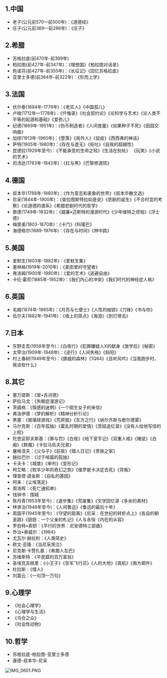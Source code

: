 ## 1.中国
- 老子(公元前570—前500年)：《道德经》
- 庄子(公元前369—前286年)：《庄子》

## 2.希腊
- 苏格拉底(前470年-前399年)
- 柏拉图(前427年-前347年)：《理想国》《柏拉图对话录》
- 色诺芬(前427年-前355年)：《长征记》《回忆苏格拉底》
- 亚里士多德(前384年-前322年)：《形而上学》

## 3.法国
- 伏尔泰(1694年-1778年)：《老实人》《中国孤儿》
- 卢梭(1712年—1778年)：《忏悔录》《社会契约论》《论科学与艺术》《论人类不平等的起源和基础》《爱弥儿》
- 纪德(1869年-1951年)：《伪币制造者》《人间食量》《如果种子不死》《田园交响曲》
- 加缪(1913年-1960年)：《堕落》《局外人》《鼠疫》《西西弗的神话》
- 萨特(1905年-1980年)：《存在与虚无》《呕吐》《自我的超越性》
- 昆德拉(1929年至今)：《不能承受的生命之轻》《生活在别处》
《玩笑》《小说的艺术》
- 司汤达(1783年-1842年)：《红与黑》《巴黎修道院》

## 4.德国
- 叔本华(1788年-1860年)：《作为意志和表象的世界》《叔本华散文选》
- 尼采(1844年-1900年)：《查拉图斯特拉如是说》《悲剧的诞生》《不合时宜的考察》《论道德的谱系》《希腊悲剧时代的哲学》
- 歌德(1749年-1832年)：《威廉•迈斯特的漫游时代》《少年维特之烦恼》《浮士德》
- 梅里美(1803-1870年)：《卡门》《科隆巴》
- 海德格尔(1889-1976年)：《存在与时间》《林中路》

## 5.美国
- 爱默生(1803年-1882年)：《爱默生集》
- 塞林格(1919年-2010年)：《麦田里的守望者》
- 弗洛姆(1900年-1980年)：《爱的艺术》《逃避自由》
- 卡伦·霍尼(1885年-1952年)：《我们内心的冲突》《我们时代的神经症人格》

## 6.英国
- 毛姆(1874年-1965年)：《月亮与七便士》《人性的枷锁》《刀锋》《书与你》
- 伍尔夫(1882年-1941年)：《墙上的斑点》《海浪》《到灯塔去》

## 7.日本
- 东野圭吾(1958年至今)：《白夜行》《犯罪嫌疑人X的献身《放学后》《秘密》
- 太宰治(1909年-1948年)：《逆行》《人间失格》《斜阳》
- 村上春树(1949年至今)：《挪威的森林》《1Q84》《且听风吟》《当我跑步时，我谈些什么》

## 8.其它
- 塞万提斯：《堂•吉诃德》
- 萨拉马戈：《失眠症漫游记》
- 茨威格：《情感的迷惘》《一个陌生女子的来信》
- 弗洛伊德：《梦的解析》《精神分析引论》
- 黑塞：《玻璃球游戏》《荒原狼》《东方之行》《纳尔齐斯与歌尔德蒙》
- 马尔克斯：《百年孤独》《霍乱时期的爱情》《苦妓追忆录》《没有人给他写信的上校》
- 陀思妥耶夫斯基：《罪与罚》《白夜》《地下室手记》《双重人格》《赌徒》《白痴》《群魔》《卡拉马佐夫兄弟》
- 屠格涅夫：《父与子》《前夜》《猎人日记》《贵族之家》
- 赫拉巴尔：《过于喧嚣的孤独》
- 卡夫卡：《城堡》《审判》《变形记》
- 柯艾略：《牧羊少年的奇幻之旅》《维罗妮卡决定去死》《背叛》
- 理查德·道金斯：《自私的基因》
- 阿来：《尘埃落定》
- 周浩晖：《死亡通知单》
- 钱钟书：围城
- 陈丹青(1953年至今)：《退步集》《荒废集》《文学回忆录《多余的素材》
- 林贤治(1948年至今)：《人间鲁迅》《鲁迅的最后十年》
- 周国平(1945年至今)：《守望的距离》《尼采：在世纪的转折点上》《各自的朝圣路》《妞妞：一个父亲的札记》《人与永恒《内在的从容》
- 罗伯特•索耶：《平行的世界：尼安德特三部曲》
- 乔治•奥威尔：《1984》
- 尤瓦尔·赫拉利：《人类简史》
- 欧文·亚隆：《当尼采哭泣》
- 尼克斯·卡赞扎基：《希腊人左巴》
- 苏维斯特：《平民窟的百万富翁》
- 圣埃克苏佩里：《小王子》《空军飞行员》《人的大地》《夜航》《南方邮件》
- 杜拉斯：《情人》
- 刘震云：《一句顶一万句》

## 9.心理学
- 《社会心理学》
- 《心理学与生活》
- 《乌合之众》
- 《社会性动物》

## 10.哲学
- 苏格拉底-柏拉图-亚里士多德
- 康德-叔本华-尼采

![IMG_0601.PNG](https://upload-images.jianshu.io/upload_images/5548372-4b77d26a83f6f206.PNG?imageMogr2/auto-orient/strip%7CimageView2/2/w/500)